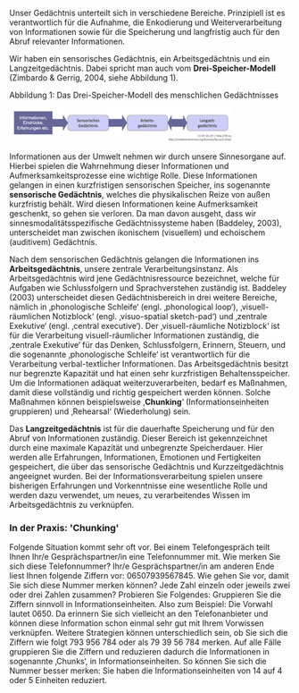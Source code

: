 Unser Gedächtnis unterteilt sich in verschiedene Bereiche. Prinzipiell ist es verantwortlich für die Aufnahme, die Enkodierung und Weiterverarbeitung von Informationen sowie für die Speicherung und langfristig auch für den Abruf relevanter Informationen.

Wir haben ein sensorisches Gedächtnis, ein Arbeitsgedächtnis und ein Langzeitgedächtnis. Dabei spricht man auch vom **Drei-Speicher-Modell** (Zimbardo &amp; Gerrig, 2004, siehe Abbildung 1).

Abbildung 1: Das Drei-Speicher-Modell des menschlichen Gedächtnisses

![](img/9573554013_7d9fa34b6f_b.jpg)

Informationen aus der Umwelt nehmen wir durch unsere Sinnesorgane auf. Hierbei spielen die Wahrnehmung dieser Informationen und Aufmerksamkeitsprozesse eine wichtige Rolle. Diese Informationen gelangen in einen kurzfristigen sensorischen Speicher, ins sogenannte **sensorische Gedächtnis**, welches die physikalischen Reize von außen kurzfristig behält. Wird diesen Informationen keine Aufmerksamkeit geschenkt, so gehen sie verloren. Da man davon ausgeht, dass wir sinnesmodalitätsspezifische Gedächtnissysteme haben (Baddeley, 2003), unterscheidet man zwischen ikonischem (visuellem) und echoischem (auditivem) Gedächtnis.

Nach dem sensorischen Gedächtnis gelangen die Informationen ins **Arbeitsgedächtnis**, unsere zentrale Verarbeitungsinstanz. Als Arbeitsgedächtnis wird jene Gedächtnisressource bezeichnet, welche für Aufgaben wie Schlussfolgern und Sprachverstehen zuständig ist. Baddeley (2003) unterscheidet diesen Gedächtnisbereich in drei weitere Bereiche, nämlich in ‚phonologische Schleife‘ (engl. ‚phonological loop‘), ‚visuell-räumlichen Notizblock‘ (engl. ‚visuo-spatial sketch-pad‘) und ‚zentrale Exekutive‘ (engl. ‚central executive‘). Der ‚visuell-räumliche Notizblock‘ ist für die Verarbeitung visuell-räumlicher Informationen zuständig, die ‚zentrale Exekutive‘ für das Denken, Schlussfolgern, Erinnern, Steuern, und die sogenannte ‚phonologische Schleife‘ ist verantwortlich für die Verarbeitung verbal-textlicher Informationen. Das Arbeitsgedächtnis besitzt nur begrenzte Kapazität und hat einen sehr kurzfristigen Behaltensspeicher. Um die Informationen adäquat weiterzuverarbeiten, bedarf es Maßnahmen, damit diese vollständig und richtig gespeichert werden können. Solche Maßnahmen können beispielsweise ‚**Chunking**‘ (Informationseinheiten gruppieren) und ‚Rehearsal‘ (Wiederholung) sein.

Das **Langzeitgedächtnis** ist für die dauerhafte Speicherung und für den Abruf von Informationen zuständig. Dieser Bereich ist gekennzeichnet durch eine maximale Kapazität und unbegrenzte Speicherdauer. Hier werden alle Erfahrungen, Informationen, Emotionen und Fertigkeiten gespeichert, die über das sensorische Gedächtnis und Kurzzeitgedächtnis angeeignet wurden. Bei der Informationsverarbeitung spielen unsere bisherigen Erfahrungen und Vorkenntnisse eine wesentliche Rolle und werden dazu verwendet, um neues, zu verarbeitendes Wissen im Arbeitsgedächtnis zu verknüpfen.

### In der Praxis: 'Chunking'

Folgende Situation kommt sehr oft vor. Bei einem Telefongespräch teilt Ihnen Ihr/e Gesprächspartner/in eine Telefonnummer mit. Wie merken Sie sich diese Telefonnummer? Ihr/e Gesprächspartner/in am anderen Ende liest Ihnen folgende Ziffern vor: 06507939567845. Wie gehen Sie vor, damit Sie sich diese Nummer merken können? Jede Zahl einzeln oder jeweils zwei oder drei Zahlen zusammen? Probieren Sie Folgendes: Gruppieren Sie die Ziffern sinnvoll in Informationseinheiten. Also zum Beispiel: Die Vorwahl lautet 0650. Da erinnern Sie sich vielleicht an den Telefonanbieter und können diese Information schon einmal sehr gut mit Ihrem Vorwissen verknüpfen. Weitere Strategien können unterschiedlich sein, ob Sie sich die Ziffern wie folgt 793 956 784 oder als 79 39 56 784 merken. Auf alle Fälle gruppieren Sie die Ziffern und reduzieren dadurch die Informationen in sogenannte ‚Chunks‘, in Informationseinheiten. So können Sie sich die Nummer besser merken: Sie haben die Informationseinheiten von 14 auf 4 oder 5 Einheiten reduziert.

</blockquote>
